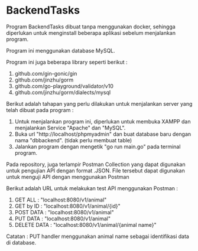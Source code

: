 # BackendTasks

Program BackendTasks dibuat tanpa menggunakan docker, sehingga diperlukan untuk menginstall beberapa aplikasi sebelum menjalankan program. 

Program ini menggunakan database MySQL.

Program ini juga beberapa library seperti berikut :
1. github.com/gin-gonic/gin
2. github.com/jinzhu/gorm
3. github.com/go-playground/validator/v10
4. github.com/jinzhu/gorm/dialects/mysql

Berikut adalah tahapan yang perlu dilakukan untuk menjalankan server yang telah dibuat pada program :
1. Untuk menjalankan program ini, diperlukan untuk membuka XAMPP dan menjalankan Service "Apache" dan "MySQL".
2. Buka url "http://localhost/phpmyadmin" dan buat database baru dengan nama "dbbackend". (tidak perlu membuat table)
3. Jalankan program dengan mengetik "go run main.go" pada terminal program.

Pada repository, juga terlampir Postman Collection yang dapat digunakan untuk pengujian API dengan format .JSON. File tersebut dapat digunakan untuk menguji API dengan menggunakan Postman 

Berikut adalah URL untuk melakukan test API menggunakan Postman :
1. GET ALL      : "localhost:8080/v1/animal"
2. GET by ID    : "localhost:8080/v1/animal/{id}"
3. POST DATA    : "localhost:8080/v1/animal"
4. PUT DATA     : "localhost:8080/v1/animal"
5. DELETE DATA  : "localhost:8080/v1/animal/{animal name}"

Catatan :
PUT handler menggunakan animal name sebagai identifikasi data di database.